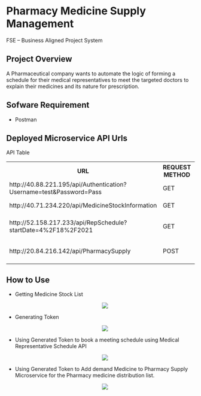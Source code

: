 # Pharmacy Medicine Supply Management
FSE – Business Aligned Project System 

## Project Overview 

A Pharmaceutical company wants to automate the logic of forming a schedule for their medical representatives to meet the targeted doctors to explain their medicines and its nature for prescription. 

## Sofware Requirement

<ul>
	<li>Postman</li>
</ul>

## Deployed Microservice API Urls
<caption>API Table</caption>
<table>
	<tr>
		<th>URL</th>
		<th>REQUEST METHOD</th>
		<th>RESPONSE</th>
		<th>MICROSERVICE</th>
	</tr>
	<tr>
		<td>
			http://40.88.221.195/api/Authentication?Username=test&Password=Pass
		</td>
		<td>GET</td>
		<td>Generated token</td>
		<td>Authorization</td>
	</tr>
	<tr>
		<td>
			http://40.71.234.220/api/MedicineStockInformation
		</td>
		<td>GET</td>
		<td>Medicine stock list</td>
		<td>Medicine Stock</td>
	</tr>
	<tr>
		<td>
			http://52.158.217.233/api/RepSchedule?startDate=4%2F18%2F2021
		</td>
		<td>GET</td>
		<td>List of Representative Schedule</td>
		<td>Medical Representative Schedule</td>
	</tr>
	<tr>
		<td>
			http://20.84.216.142/api/PharmacySupply
		</td>
		<td>POST</td>
		<td>Fetch medicine distribution list</td>
		<td>PharmacyMedicine Supply</td>
	</tr>
</table>


## How to Use

<ul>
	<li>Getting Medicine Stock List </li>
	<p align="center">
  		<img src="https://github.com/manishjayan/PharmacyMedicineSupplyManagement/blob/master/ProjectRequirementDocs/image1.png">
	</p>
	<li>Generating Token </li>
	<p align="center">
  		<img src="https://github.com/manishjayan/PharmacyMedicineSupplyManagement/blob/master/ProjectRequirementDocs/image2.png">
	</p>
	<li>Using Generated Token to book a meeting schedule using Medical Representative Schedule API </li>
	<p align="center">
  		<img src="https://github.com/manishjayan/PharmacyMedicineSupplyManagement/blob/master/ProjectRequirementDocs/image3.png">
	</p>
	<li>Using Generated Token to Add demand Medicine to Pharmacy Supply Microservice for the Pharmacy medicine distribution list.</li>
	<p align="center">
  		<img src="https://github.com/manishjayan/PharmacyMedicineSupplyManagement/blob/master/ProjectRequirementDocs/image4.png">
	</p>
</ul>